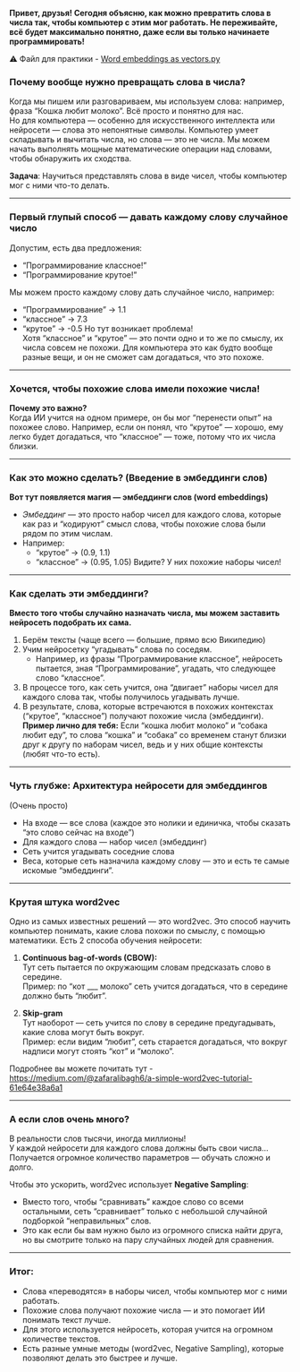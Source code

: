 **Привет, друзья! Сегодня объясню, как можно превратить слова в числа так, чтобы компьютер с этим мог работать. Не переживайте, всё будет максимально понятно, даже если вы только начинаете программировать!**

⚠️ Файл для практики - [Word embeddings as vectors.py](middle/embeddings/Word%20embeddings%20as%20vectors.py)

### Почему вообще нужно превращать слова в числа?

Когда мы пишем или разговариваем, мы используем слова: например, фраза “Кошка любит молоко”. Всё просто и понятно для нас.  
Но для компьютера — особенно для искусственного интеллекта или нейросети — слова это непонятные символы. Компьютер умеет складывать и вычитать числа, но слова — это не числа. Мы можем начать выполнять мощные математические операции над словами, чтобы обнаружить их сходства.

**Задача**: Научиться представлять слова в виде чисел, чтобы компьютер мог с ними что-то делать.

---

### Первый глупый способ — давать каждому слову случайное число

Допустим, есть два предложения:

- “Программирование классное!”
- “Программирование крутое!”

Мы можем просто каждому слову дать случайное число, например:
- “Программирование” → 1.1
- “классное” → 7.3
- “крутое” → -0.5
Но тут возникает проблема!  
Хотя “классное” и “крутое” — это почти одно и то же по смыслу, их числа совсем не похожи. Для компьютера это как будто вообще разные вещи, и он не сможет сам догадаться, что это похоже.

---

### Хочется, чтобы похожие слова имели похожие числа!

**Почему это важно?**  
Когда ИИ учится на одном примере, он бы мог “перенести опыт” на похожее слово. Например, если он понял, что “крутое” — хорошо, ему легко будет догадаться, что “классное” — тоже, потому что их числа близки.

---

### Как это можно сделать? (Введение в эмбеддинги слов)

**Вот тут появляется магия — эмбеддинги слов (word embeddings)**

- *Эмбеддинг* — это просто набор чисел для каждого слова, которые как раз и “кодируют” смысл слова, чтобы похожие слова были рядом по этим числам.
- Например:
    - “крутое” → (0.9, 1.1)
    - “классное” → (0.95, 1.05)
Видите? У них похожие наборы чисел!

---

### Как сделать эти эмбеддинги?

**Вместо того чтобы случайно назначать числа, мы можем заставить нейросеть подобрать их сама.**

1. Берём тексты (чаще всего — большие, прямо всю Википедию)
2. Учим нейросетку “угадывать” слова по соседям.
    - Например, из фразы “Программирование классное”, нейросеть пытается, зная “Программирование”, угадать, что следующее слово “классное”.
3. В процессе того, как сеть учится, она “двигает” наборы чисел для каждого слова так, чтобы получилось угадывать лучше.
4. В результате, слова, которые встречаются в похожих контекстах (“крутое”, “классное”) получают похожие числа (эмбеддинги).
**Пример лично для тебя:** Если “кошка любит молоко” и “собака любит еду”, то слова “кошка” и “собака” со временем станут близки друг к другу по наборам чисел, ведь и у них общие контексты (любят что-то есть).

---

### Чуть глубже: Архитектура нейросети для эмбеддингов

(Очень просто)

- На входе — все слова (каждое это нолики и единичка, чтобы сказать “это слово сейчас на входе”)
- Для каждого слова — набор чисел (эмбеддинг)
- Сеть учится угадывать соседние слова
- Веса, которые сеть назначила каждому слову — это и есть те самые искомые “эмбеддинги”.

---

### Крутая штука word2vec

Одно из самых известных решений — это word2vec. Это способ научить компьютер понимать, какие слова похожи по смыслу, с помощью математики. Есть 2 способа обучения нейросети:

1. **Continuous bag-of-words (CBOW):**  
   Тут сеть пытается по окружающим словам предсказать слово в середине.  
   Пример: по “кот ___ молоко” сеть учится догадаться, что в середине должно быть “любит”.

2. **Skip-gram**  
   Тут наоборот — сеть учится по слову в середине предугадывать, какие слова могут быть вокруг.  
   Пример: если видим “любит”, сеть старается догадаться, что вокруг надписи могут стоять “кот” и “молоко”.

Подробнее вы можете почитать тут - https://medium.com/@zafaralibagh6/a-simple-word2vec-tutorial-61e64e38a6a1

---

### А если слов очень много?

В реальности слов тысячи, иногда миллионы!  
У каждой нейросети для каждого слова должны быть свои числа… Получается огромное количество параметров — обучать сложно и долго.

Чтобы это ускорить, word2vec использует **Negative Sampling**:

- Вместо того, чтобы “сравнивать” каждое слово со всеми остальными, сеть “сравнивает” только с небольшой случайной подборкой “неправильных” слов.
- Это как если бы вам нужно было из огромного списка найти друга, но вы смотрите только на пару случайных людей для сравнения.

---

### Итог:

- Слова «переводятся» в наборы чисел, чтобы компьютер мог с ними работать.
- Похожие слова получают похожие числа — и это помогает ИИ понимать текст лучше.
- Для этого используется нейросеть, которая учится на огромном количестве текстов.
- Есть разные умные методы (word2vec, Negative Sampling), которые позволяют делать это быстрее и лучше.
